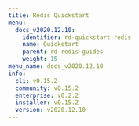 ```yaml
---
title: Redis Quickstart
menu:
  docs_v2020.12.10:
    identifier: rd-quickstart-redis
    name: Quickstart
    parent: rd-redis-guides
    weight: 15
menu_name: docs_v2020.12.10
info:
  cli: v0.15.2
  community: v0.15.2
  enterprise: v0.2.2
  installer: v0.15.2
  version: v2020.12.10
---
```


